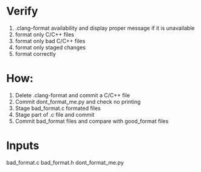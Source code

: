 # Verify
1. .clang-format availability and display proper message if it is unavailable
2. format only C/C++ files
3. format only bad C/C++ files
4. format only staged changes
5. format correctly


# How:
1. Delete .clang-format and commit a C/C++ file
2. Commit dont_format_me.py and check no printing
3. Stage bad_format.c formated files
4. Stage part of .c file and commit
5. Commit bad_format files and compare with good_format files

# Inputs
bad_format.c
bad_format.h
dont_format_me.py
